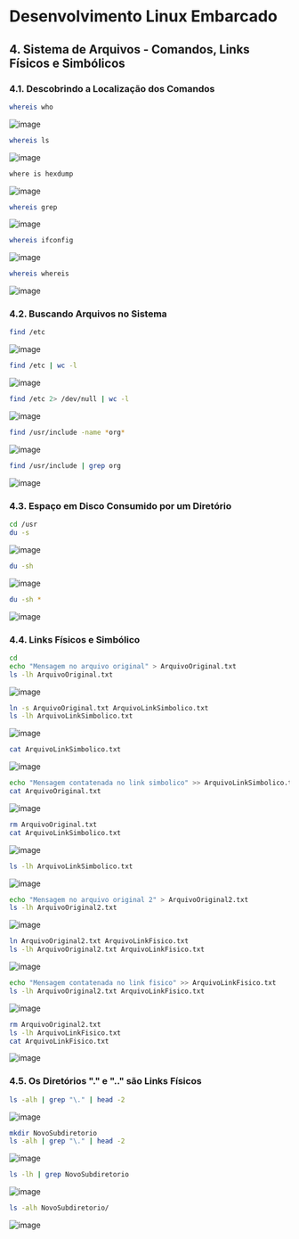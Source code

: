 # Desenvolvimento Linux Embarcado

## 4. Sistema de Arquivos - Comandos, Links Físicos e Simbólicos

### 4.1. Descobrindo a Localização dos Comandos

```bash
whereis who
```
![image](https://user-images.githubusercontent.com/19675356/207989673-35b2aaf1-9417-49d7-9c1b-412072af86cd.png)

```bash
whereis ls 
```
![image](https://user-images.githubusercontent.com/19675356/207990044-e02b0e5a-5d91-42f7-b156-cbf8bb2c9972.png)

```bash
where is hexdump
```
![image](https://user-images.githubusercontent.com/19675356/207990435-9ef0696c-88cd-4bb2-a8a8-0219ba06c667.png)

```bash
whereis grep
```
![image](https://user-images.githubusercontent.com/19675356/207990535-211b8698-403f-4f9d-8c2c-ad10f6e3c606.png)

```bash
whereis ifconfig
```
![image](https://user-images.githubusercontent.com/19675356/207990629-6932778e-373d-450a-8de5-00d7939c9c76.png)

```bash
whereis whereis
```
![image](https://user-images.githubusercontent.com/19675356/207990659-72087c27-0459-482a-9cb0-8119b5b13a66.png)

### 4.2. Buscando Arquivos no Sistema

```bash
find /etc
```
![image](https://user-images.githubusercontent.com/19675356/207990788-82f2a01c-4124-4426-ad18-aba1acc8c468.png)

```bash
find /etc | wc -l
```
![image](https://user-images.githubusercontent.com/19675356/207990861-b087e797-3598-4040-8499-7100875e4e4f.png)

```bash
find /etc 2> /dev/null | wc -l
```
![image](https://user-images.githubusercontent.com/19675356/207990940-9148c47a-757e-40f5-9612-63ca5231f600.png)

```bash
find /usr/include -name *org*
```
![image](https://user-images.githubusercontent.com/19675356/207991037-bf5f5dd9-cb20-4d72-810b-11cbda683661.png)

```bash
find /usr/include | grep org
```
![image](https://user-images.githubusercontent.com/19675356/207991194-82d97b25-50c2-4124-b6d7-676e5a3b31e9.png)

### 4.3. Espaço em Disco Consumido por um Diretório

```bash
cd /usr
du -s
```
![image](https://user-images.githubusercontent.com/19675356/207991382-2559ccf7-5db2-4e46-ab83-b3d871f65847.png)

```bash
du -sh
```
![image](https://user-images.githubusercontent.com/19675356/207991457-8d9f476a-6efa-4aa8-8259-5b8a8214a7be.png)

```bash
du -sh *
```
![image](https://user-images.githubusercontent.com/19675356/207991518-58d635cb-7efa-451c-a43f-ccb8261ff79c.png)

### 4.4. Links Físicos e Simbólico

```bash
cd
echo "Mensagem no arquivo original" > ArquivoOriginal.txt
ls -lh ArquivoOriginal.txt
```
![image](https://user-images.githubusercontent.com/19675356/207991792-14ca8201-9616-45bf-9a4b-4694fd9a6b42.png)

```bash
ln -s ArquivoOriginal.txt ArquivoLinkSimbolico.txt
ls -lh ArquivoLinkSimbolico.txt
```
![image](https://user-images.githubusercontent.com/19675356/207991946-46dc4c23-7b91-41d0-bd9c-30be2d9df43e.png)

```bash
cat ArquivoLinkSimbolico.txt
```
![image](https://user-images.githubusercontent.com/19675356/207992064-254aaf5f-7e31-4ddc-a04d-08b3830844b8.png)

```bash
echo "Mensagem contatenada no link simbolico" >> ArquivoLinkSimbolico.txt
cat ArquivoOriginal.txt
```
![image](https://user-images.githubusercontent.com/19675356/207992225-1a2313c8-40f3-4ab1-8024-852f85bc49a6.png)

```bash
rm ArquivoOriginal.txt
cat ArquivoLinkSimbolico.txt
```
![image](https://user-images.githubusercontent.com/19675356/207992360-a6b514b4-5b9d-401a-af37-a395ab071eae.png)

```bash
ls -lh ArquivoLinkSimbolico.txt
```
![image](https://user-images.githubusercontent.com/19675356/207992476-465db8a9-581a-4e9a-bf33-864a7ffd2cf8.png)

```bash
echo "Mensagem no arquivo original 2" > ArquivoOriginal2.txt
ls -lh ArquivoOriginal2.txt
```
![image](https://user-images.githubusercontent.com/19675356/207992595-26c9fedb-d109-4322-9ca1-1aaf5d2f5ba7.png)

```bash
ln ArquivoOriginal2.txt ArquivoLinkFisico.txt
ls -lh ArquivoOriginal2.txt ArquivoLinkFisico.txt
```
![image](https://user-images.githubusercontent.com/19675356/207992766-b43520bf-cf12-4942-8a81-4a57e6b764b8.png)

```bash
echo "Mensagem contatenada no link fisico" >> ArquivoLinkFisico.txt
ls -lh ArquivoOriginal2.txt ArquivoLinkFisico.txt
```
![image](https://user-images.githubusercontent.com/19675356/207992956-63207675-5222-48df-b782-9e37941e57ab.png)

```bash
rm ArquivoOriginal2.txt
ls -lh ArquivoLinkFisico.txt
cat ArquivoLinkFisico.txt
```
![image](https://user-images.githubusercontent.com/19675356/207993059-c94e9730-d629-405f-aed7-3fd66f7198fb.png)

### 4.5. Os Diretórios "." e ".." são Links Físicos

```bash
ls -alh | grep "\." | head -2
```
![image](https://user-images.githubusercontent.com/19675356/207993178-4b24bda2-4d57-40be-a13b-d37008351340.png)

```bash
mkdir NovoSubdiretorio
ls -alh | grep "\." | head -2
```
![image](https://user-images.githubusercontent.com/19675356/207993365-61a442cf-68f5-41bf-a4e5-e6f9fccdbb81.png)

```bash
ls -lh | grep NovoSubdiretorio
```
![image](https://user-images.githubusercontent.com/19675356/207993421-80e2aebb-4498-4a19-a43b-03e3de7d314b.png)

```bash
ls -alh NovoSubdiretorio/
```
![image](https://user-images.githubusercontent.com/19675356/207993512-dc0d448c-376a-4471-80df-a51a17dfab73.png)

